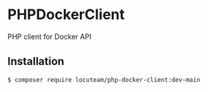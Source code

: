 # PHPDockerClient
PHP client for Docker API

## Installation

`
$ composer require locuteam/php-docker-client:dev-main
`
